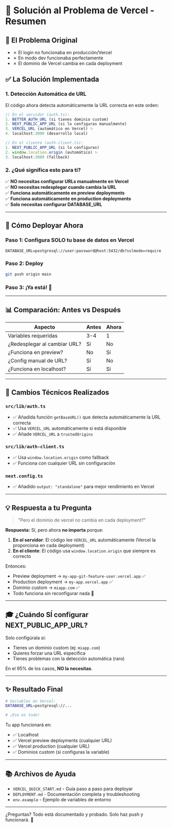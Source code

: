 # 🎯 Solución al Problema de Vercel - Resumen

## 🔴 El Problema Original

- ✗ El login no funcionaba en producción/Vercel
- ✗ En modo dev funcionaba perfectamente
- ✗ El dominio de Vercel cambia en cada deployment

## ✅ La Solución Implementada

### 1. **Detección Automática de URL**

El código ahora detecta automáticamente la URL correcta en este orden:

```typescript
// En el servidor (auth.ts):
1. BETTER_AUTH_URL (si tienes dominio custom)
2. NEXT_PUBLIC_APP_URL (si lo configuras manualmente)  
3. VERCEL_URL (automático en Vercel) ✨
4. localhost:3000 (desarrollo local)

// En el cliente (auth-client.ts):
1. NEXT_PUBLIC_APP_URL (si lo configuras)
2. window.location.origin (automático) ✨
3. localhost:3000 (fallback)
```

### 2. **¿Qué significa esto para ti?**

✅ **NO necesitas configurar URLs manualmente en Vercel**  
✅ **NO necesitas redesplegar cuando cambia la URL**  
✅ **Funciona automáticamente en preview deployments**  
✅ **Funciona automáticamente en production deployments**  
✅ **Solo necesitas configurar DATABASE_URL**

---

## 🚀 Cómo Deployar Ahora

### Paso 1: Configura SOLO tu base de datos en Vercel

```
DATABASE_URL=postgresql://user:password@host:5432/db?sslmode=require
```

### Paso 2: Deploy

```bash
git push origin main
```

### Paso 3: ¡Ya está! 🎉

---

## 📊 Comparación: Antes vs Después

| Aspecto | Antes | Ahora |
|---------|-------|-------|
| Variables requeridas | 3-4 | 1 |
| ¿Redesplegar al cambiar URL? | Sí | No |
| ¿Funciona en preview? | No | Sí |
| ¿Config manual de URL? | Sí | No |
| ¿Funciona en localhost? | Sí | Sí |

---

## 🔧 Cambios Técnicos Realizados

### `src/lib/auth.ts`
- ✅ Añadida función `getBaseURL()` que detecta automáticamente la URL correcta
- ✅ Usa `VERCEL_URL` automáticamente si está disponible
- ✅ Añade `VERCEL_URL` a `trustedOrigins`

### `src/lib/auth-client.ts`  
- ✅ Usa `window.location.origin` como fallback
- ✅ Funciona con cualquier URL sin configuración

### `next.config.ts`
- ✅ Añadido `output: "standalone"` para mejor rendimiento en Vercel

---

## 💡 Respuesta a tu Pregunta

> "Pero el dominio de vercel no cambia en cada deployment?"

**Respuesta:** Sí, pero ahora **no importa** porque:

1. **En el servidor**: El código lee `VERCEL_URL` automáticamente (Vercel la proporciona en cada deployment)
2. **En el cliente**: El código usa `window.location.origin` que siempre es correcto

Entonces:
- Preview deployment → `my-app-git-feature-user.vercel.app` ✅
- Production deployment → `my-app.vercel.app` ✅
- Dominio custom → `miapp.com` ✅
- Todo funciona sin reconfigurar nada 🎉

---

## 🎓 ¿Cuándo SÍ configurar NEXT_PUBLIC_APP_URL?

Solo configúrala si:
- Tienes un dominio custom (ej: `miapp.com`)
- Quieres forzar una URL específica
- Tienes problemas con la detección automática (raro)

En el 95% de los casos, **NO la necesitas**.

---

## ✨ Resultado Final

```bash
# Variables en Vercel:
DATABASE_URL=postgresql://...

# ¡Eso es todo!
```

Tu app funcionará en:
- ✅ Localhost
- ✅ Vercel preview deployments (cualquier URL)
- ✅ Vercel production (cualquier URL)  
- ✅ Dominios custom (si configuras la variable)

---

## 📚 Archivos de Ayuda

- `VERCEL_QUICK_START.md` - Guía paso a paso para deployar
- `DEPLOYMENT.md` - Documentación completa y troubleshooting
- `env.example` - Ejemplo de variables de entorno

---

¿Preguntas? Todo está documentado y probado. Solo haz push y funcionará. 🚀

